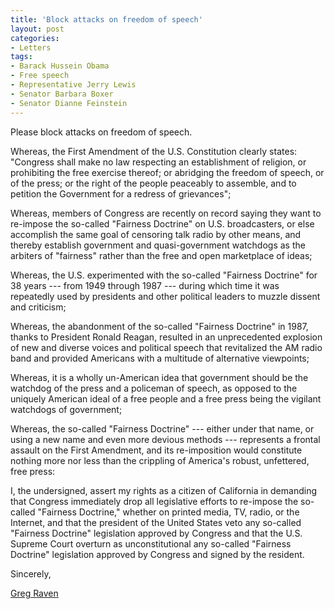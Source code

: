 ```yaml
---
title: 'Block attacks on freedom of speech'
layout: post
categories:
- Letters
tags:
- Barack Hussein Obama
- Free speech
- Representative Jerry Lewis
- Senator Barbara Boxer
- Senator Dianne Feinstein
---
```


Please block attacks on freedom of speech.

Whereas, the First Amendment of the U.S. Constitution clearly states: "Congress shall make no law respecting an establishment of religion, or prohibiting the free exercise thereof; or abridging the freedom of speech, or of the press; or the right of the people peaceably to assemble, and to petition the Government for a redress of grievances";

Whereas, members of Congress are recently on record saying they want to re-impose the so-called "Fairness Doctrine" on U.S. broadcasters, or else accomplish the same goal of censoring talk radio by other means, and thereby establish government and quasi-government watchdogs as the arbiters of "fairness" rather than the free and open marketplace of ideas;

Whereas, the U.S. experimented with the so-called "Fairness Doctrine" for 38 years --- from 1949 through 1987 --- during which time it was repeatedly used by presidents and other political leaders to muzzle dissent and criticism;

Whereas, the abandonment of the so-called "Fairness Doctrine" in 1987, thanks to President Ronald Reagan, resulted in an unprecedented explosion of new and diverse voices and political speech that revitalized the AM radio band and provided Americans with a multitude of alternative viewpoints;

Whereas, it is a wholly un-American idea that government should be the watchdog of the press and a policeman of speech, as opposed to the uniquely American ideal of a free people and a free press being the vigilant watchdogs of government;

Whereas, the so-called "Fairness Doctrine" --- either under that name, or using a new name and even more devious methods --- represents a frontal assault on the First Amendment, and its re-imposition would constitute nothing more nor less than the crippling of America's robust, unfettered, free press:

I, the undersigned, assert my rights as a citizen of California in demanding that Congress immediately drop all legislative efforts to re-impose the so-called "Fairness Doctrine," whether on printed media, TV, radio, or the Internet, and that the president of the United States veto any so-called "Fairness Doctrine" legislation approved by Congress and that the U.S. Supreme Court overturn as unconstitutional any so-called "Fairness Doctrine" legislation approved by Congress and signed by the resident.

Sincerely,

[Greg Raven](https://www.gregraven.org/)